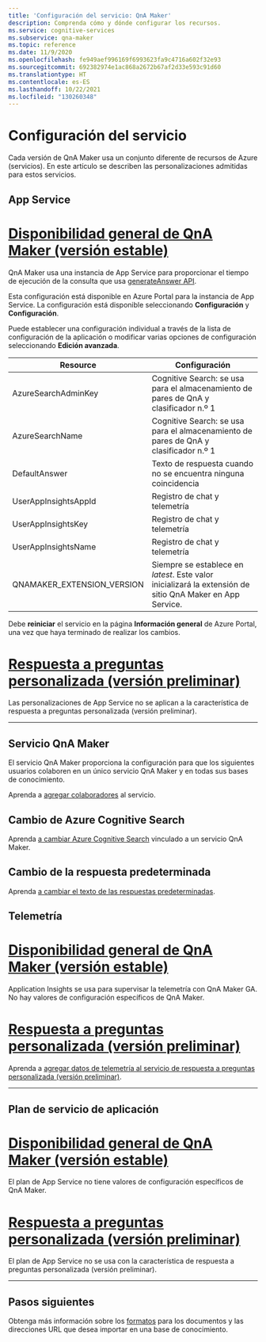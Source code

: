 ```yaml
---
title: 'Configuración del servicio: QnA Maker'
description: Comprenda cómo y dónde configurar los recursos.
ms.service: cognitive-services
ms.subservice: qna-maker
ms.topic: reference
ms.date: 11/9/2020
ms.openlocfilehash: fe949aef996169f6993623fa9c4716a602f32e93
ms.sourcegitcommit: 692382974e1ac868a2672b67af2d33e593c91d60
ms.translationtype: HT
ms.contentlocale: es-ES
ms.lasthandoff: 10/22/2021
ms.locfileid: "130260348"
---
```

# <a name="service-configuration"></a>Configuración del servicio

Cada versión de QnA Maker usa un conjunto diferente de recursos de Azure (servicios). En este artículo se describen las personalizaciones admitidas para estos servicios. 

## <a name="app-service"></a>App Service

# <a name="qna-maker-ga-stable-release"></a>[Disponibilidad general de QnA Maker (versión estable)](#tab/v1)

QnA Maker usa una instancia de App Service para proporcionar el tiempo de ejecución de la consulta que usa [generateAnswer API](/rest/api/cognitiveservices/qnamaker4.0/runtime/generateanswer).

Esta configuración está disponible en Azure Portal para la instancia de App Service. La configuración está disponible seleccionando **Configuración** y **Configuración**.

Puede establecer una configuración individual a través de la lista de configuración de la aplicación o modificar varias opciones de configuración seleccionando **Edición avanzada**.

|Resource|Configuración|
|--|--|
|AzureSearchAdminKey|Cognitive Search: se usa para el almacenamiento de pares de QnA y clasificador n.º 1|
|AzureSearchName|Cognitive Search: se usa para el almacenamiento de pares de QnA y clasificador n.º 1|
|DefaultAnswer|Texto de respuesta cuando no se encuentra ninguna coincidencia|
|UserAppInsightsAppId|Registro de chat y telemetría|
|UserAppInsightsKey|Registro de chat y telemetría|
|UserAppInsightsName|Registro de chat y telemetría|
|QNAMAKER_EXTENSION_VERSION|Siempre se establece en _latest_. Este valor inicializará la extensión de sitio QnA Maker en App Service.|

Debe **reiniciar** el servicio en la página **Información general** de Azure Portal, una vez que haya terminado de realizar los cambios.

# <a name="custom-question-answering-preview-release"></a>[Respuesta a preguntas personalizada (versión preliminar)](#tab/v2)

Las personalizaciones de App Service no se aplican a la característica de respuesta a preguntas personalizada (versión preliminar).

---

## <a name="qna-maker-service"></a>Servicio QnA Maker

El servicio QnA Maker proporciona la configuración para que los siguientes usuarios colaboren en un único servicio QnA Maker y en todas sus bases de conocimiento.

Aprenda a [agregar colaboradores](./index.yml) al servicio.

## <a name="change-azure-cognitive-search"></a>Cambio de Azure Cognitive Search

Aprenda [a cambiar Azure Cognitive Search](./how-to/configure-QnA-Maker-resources.md#configure-qna-maker-to-use-different-cognitive-search-resource) vinculado a un servicio QnA Maker.

## <a name="change-default-answer"></a>Cambio de la respuesta predeterminada

Aprenda [a cambiar el texto de las respuestas predeterminadas](How-To/change-default-answer.md). 

## <a name="telemetry"></a>Telemetría

# <a name="qna-maker-ga-stable-release"></a>[Disponibilidad general de QnA Maker (versión estable)](#tab/v1)

Application Insights se usa para supervisar la telemetría con QnA Maker GA. No hay valores de configuración específicos de QnA Maker.

# <a name="custom-question-answering-preview-release"></a>[Respuesta a preguntas personalizada (versión preliminar)](#tab/v2)

Aprenda a [agregar datos de telemetría al servicio de respuesta a preguntas personalizada (versión preliminar)](How-To/get-analytics-knowledge-base.md). 

---

## <a name="app-service-plan"></a>Plan de servicio de aplicación

# <a name="qnamaker-ga-stable-release"></a>[Disponibilidad general de QnA Maker (versión estable)](#tab/v1)

El plan de App Service no tiene valores de configuración específicos de QnA Maker.

# <a name="custom-question-answering-preview-release"></a>[Respuesta a preguntas personalizada (versión preliminar)](#tab/v2)

El plan de App Service no se usa con la característica de respuesta a preguntas personalizada (versión preliminar).

---

## <a name="next-steps"></a>Pasos siguientes

Obtenga más información sobre los [formatos](reference-document-format-guidelines.md) para los documentos y las direcciones URL que desea importar en una base de conocimiento.